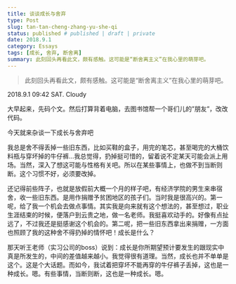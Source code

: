 ```yaml
---
title: 谈谈成长与舍弃
type: Post
slug: tan-tan-cheng-zhang-yu-she-qi
status: published # published | draft | private
date: 2018.9.1
category: Essays
tags: [成长, 舍弃, 断舍离]
summary: 此刻回头再看此文，颇有感触。这可能是“断舍离主义”在我心里的萌芽吧。
---
```


> 此刻回头再看此文，颇有感触。这可能是“断舍离主义”在我心里的萌芽吧。

2018.9.1 09:42 SAT. Cloudy

大早起来，先码个文。然后打算背着电脑，去图书馆帮一个哥们儿的”朋友”，改改代码。

今天就来杂谈一下成长与舍弃吧

我总是舍不得丢掉一些旧东西，比如买鞋的盒子，用完的笔芯，甚至喝完的大桶饮料瓶与穿坏掉的牛仔裤…我总觉得，扔掉挺可惜的，留着说不定某天可能会派上用场。当然，深入了想这可能与性格有关吧。所以在某些事情上，也做不到当断则断。这个习惯不好，必须要改掉。

还记得前些阵子，也就是放假前大概一个月的样子吧，有经济学院的男生来串宿舍，收一些旧东西。是用作捐赠予贫困地区的孩子们。当时我是很高兴的。第一呢，给了我一个机会去做点事情。其实我是向来就有这个想法的，甚至想过，职业生涯结束的时候，便落户到云贵之地，做一名老师。我挺喜欢动手的。好像有点扯远了，不过我还是挺感谢这个机会的。第二呢，把一些旧东西拿出来捐赠，一方面也照顾了我的这种舍不得扔掉的情怀吧！成长是什么？

那天听王老师（实习公司的boss）说到：成长是你所期望预计要发生的跟现实中真是所发生的，中间的差值越来越小。我觉得很有道理。当然，成长也并不单单是这个。这是个大话题。而如今，我试着把穿坏不能再穿的牛仔裤子丢掉，这也是一种成长。嗯。有些事情，当断则断，这也是一种成长。嗯。

